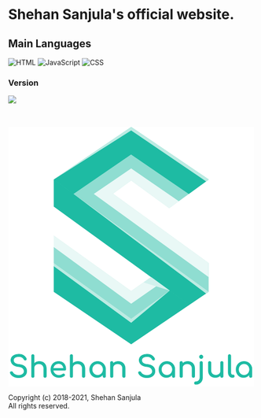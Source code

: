 # Shehan Sanjula's official website.

## Main Languages

![HTML](https://img.shields.io/badge/Language-HTML-brightgreen)
![JavaScript](https://img.shields.io/badge/Language-JavaScript-orange)
![CSS](https://img.shields.io/badge/Language-CSS-blue)

### Version
![](https://img.shields.io/badge/Release-V3.0-informational?style=flat&logo=linux&logoColor=white&color=2bbc8a)

<br/>

[<img align="center" src="https://raw.githubusercontent.com/ShehanSanjula/shehansanjula.github.io/master/images/shehan_logo_1000px.png" width="500" height="527">](https://shehansanjula.github.io/)

Copyright (c) 2018-2021, Shehan Sanjula
<br/> All rights reserved.
